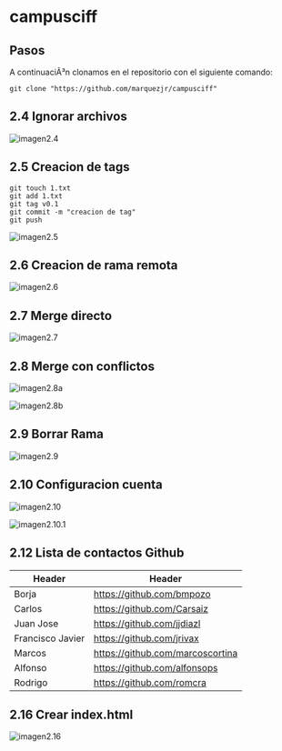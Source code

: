 # campusciff
## Pasos

A continuaciÃ³n clonamos en el repositorio con el siguiente comando:

~~~
git clone "https://github.com/marquezjr/campusciff" 
~~~

## 2.4 Ignorar archivos

![imagen2.4](https://github.com/marquezjr/campusciff/blob/master/Imagenes/2_4.jpg)

## 2.5 Creacion de tags

~~~
git touch 1.txt
git add 1.txt
git tag v0.1
git commit -m "creacion de tag"
git push
~~~
![imagen2.5](https://github.com/marquezjr/campusciff/blob/master/Imagenes/2_5.jpg)

## 2.6 Creacion de rama remota

![imagen2.6](https://github.com/marquezjr/campusciff/blob/master/Imagenes/2_6.jpg)

## 2.7 Merge directo

![imagen2.7](https://github.com/marquezjr/campusciff/blob/master/Imagenes/2_7.jpg)

## 2.8 Merge con conflictos

![imagen2.8a](https://github.com/marquezjr/campusciff/blob/master/Imagenes/2_8_a.jpg) 

![imagen2.8b](https://github.com/marquezjr/campusciff/blob/master/Imagenes/2_8_b.jpg)

## 2.9 Borrar Rama

![imagen2.9](https://github.com/marquezjr/campusciff/blob/master/Imagenes/2_9.jpg)

## 2.10 Configuracion cuenta

![imagen2.10](https://github.com/marquezjr/campusciff/blob/master/Imagenes/2_10.jpg)

![imagen2.10.1](https://github.com/marquezjr/campusciff/blob/master/Imagenes/2_10_1.jpg)


## 2.12 Lista de contactos Github

|Header|Header|
|------|------|
|Borja |https://github.com/bmpozo|
|Carlos|https://github.com/Carsaiz|
|Juan Jose|https://github.com/jjdiazl|
|Francisco Javier|https://github.com/jrivax|
|Marcos|https://github.com/marcoscortina|
|Alfonso|https://github.com/alfonsops|
|Rodrigo|https://github.com/romcra|

## 2.16 Crear index.html

![imagen2.16](https://github.com/marquezjr/campusciff/blob/master/Imagenes/2_16.jpg)
